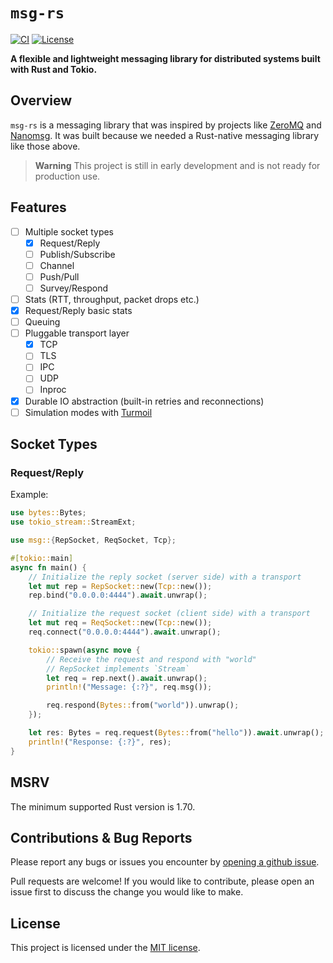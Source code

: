 # `msg-rs`

[![CI](https://github.com/chainbound/msg-rs/actions/workflows/ci.yml/badge.svg)][gh-ci]
[![License](https://img.shields.io/badge/License-MIT-orange.svg)][mit-license]

[gh-ci]: https://github.com/chainbound/msg-rs/actions/workflows/ci.yml
[mit-license]: https://github.com/chainbound/msg-rs/blob/main/LICENSE

**A flexible and lightweight messaging library for distributed systems built with Rust and Tokio.**

## Overview

`msg-rs` is a messaging library that was inspired by projects like [ZeroMQ](https://zeromq.org/) and [Nanomsg](https://nanomsg.org/).
It was built because we needed a Rust-native messaging library like those above.

> **Warning**
> This project is still in early development and is not ready for production use.

## Features

- [ ] Multiple socket types
  - [x] Request/Reply
  - [ ] Publish/Subscribe
  - [ ] Channel
  - [ ] Push/Pull
  - [ ] Survey/Respond
- [ ] Stats (RTT, throughput, packet drops etc.)
 - [x] Request/Reply basic stats
- [ ] Queuing
- [ ] Pluggable transport layer
  - [x] TCP
  - [ ] TLS
  - [ ] IPC
  - [ ] UDP
  - [ ] Inproc
- [x] Durable IO abstraction (built-in retries and reconnections)
- [ ] Simulation modes with [Turmoil](https://github.com/tokio-rs/turmoil)

## Socket Types

### Request/Reply

Example:

```rust
use bytes::Bytes;
use tokio_stream::StreamExt;

use msg::{RepSocket, ReqSocket, Tcp};

#[tokio::main]
async fn main() {
    // Initialize the reply socket (server side) with a transport
    let mut rep = RepSocket::new(Tcp::new());
    rep.bind("0.0.0.0:4444").await.unwrap();

    // Initialize the request socket (client side) with a transport
    let mut req = ReqSocket::new(Tcp::new());
    req.connect("0.0.0.0:4444").await.unwrap();

    tokio::spawn(async move {
        // Receive the request and respond with "world"
        // RepSocket implements `Stream`
        let req = rep.next().await.unwrap();
        println!("Message: {:?}", req.msg());

        req.respond(Bytes::from("world")).unwrap();
    });

    let res: Bytes = req.request(Bytes::from("hello")).await.unwrap();
    println!("Response: {:?}", res);
}
```
## MSRV
The minimum supported Rust version is 1.70.

## Contributions & Bug Reports

Please report any bugs or issues you encounter by [opening a github issue](https://github.com/chainbound/msg-rs/issues/new).

Pull requests are welcome! If you would like to contribute, please open an issue first to discuss the change you would like to make.

## License

This project is licensed under the [MIT license](https://github.com/chainbound/msg-rs/blob/main/LICENSE).
